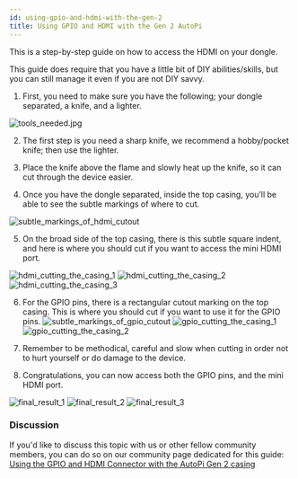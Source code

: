 ```yaml
---
id: using-gpio-and-hdmi-with-the-gen-2
title: Using GPIO and HDMI with the Gen 2 AutoPi
---
```


This is a step-by-step guide on how to access the HDMI on your dongle. 

This guide does require that you have a little bit of DIY abilities/skills, but you can still manage it even if you are not DIY savvy. 

1. First, you need to make sure you have the following; your dongle separated, a knife, and a lighter.

![tools_needed.jpg](/img//hardware/legacy_devices/autopi_dongle/using_gpio_and_hdmi_with_the_gen_2/tools_needed.jpg)

2. The first step is you need a sharp knife, we recommend a hobby/pocket knife; then use the lighter. 

3. Place the knife above the flame and slowly heat up the knife, so it can cut through the device easier. 

4. Once you have the dongle separated, inside the top casing, you’ll be able to see the subtle markings of where to cut.

![subtle_markings_of_hdmi_cutout](/img//hardware/legacy_devices/autopi_dongle/using_gpio_and_hdmi_with_the_gen_2/subtle_markings_of_hdmi_cutout.jpg)

5. On the broad side of the top casing, there is this subtle square indent, and here is where you should cut if you want to access the mini HDMI port.  

![hdmi_cutting_the_casing_1](/img//hardware/legacy_devices/autopi_dongle/using_gpio_and_hdmi_with_the_gen_2/hdmi_cutting_the_casing_1.jpg)
![hdmi_cutting_the_casing_2](/img//hardware/legacy_devices/autopi_dongle/using_gpio_and_hdmi_with_the_gen_2/hdmi_cutting_the_casing_2.jpg)
![hdmi_cutting_the_casing_3](/img//hardware/legacy_devices/autopi_dongle/using_gpio_and_hdmi_with_the_gen_2/hdmi_cutting_the_casing_3.jpg)

6. For the GPIO pins, there is a rectangular cutout marking on the top casing. This is where you should cut if you want to use it for the GPIO pins. 
![subtle_markings_of_gpio_cutout](/img//hardware/legacy_devices/autopi_dongle/using_gpio_and_hdmi_with_the_gen_2/subtle_markings_of_gpio_cutout.jpg)
![gpio_cutting_the_casing_1](/img//hardware/legacy_devices/autopi_dongle/using_gpio_and_hdmi_with_the_gen_2/gpio_cutting_the_casing_1.jpg)
![gpio_cutting_the_casing_2](/img//hardware/legacy_devices/autopi_dongle/using_gpio_and_hdmi_with_the_gen_2/gpio_cutting_the_casing_2.jpg)

7. Remember to be methodical, careful and slow when cutting in order not to hurt yourself or do damage to the device. 

8. Congratulations, you can now access both the GPIO pins, and the mini HDMI port.

![final_result_1](/img//hardware/legacy_devices/autopi_dongle/using_gpio_and_hdmi_with_the_gen_2/final_result_1.jpg)
![final_result_2](/img//hardware/legacy_devices/autopi_dongle/using_gpio_and_hdmi_with_the_gen_2/final_result_2.jpg)
![final_result_3](/img//hardware/legacy_devices/autopi_dongle/using_gpio_and_hdmi_with_the_gen_2/final_result_3.jpg)

### Discussion

If you'd like to discuss this topic with us or other fellow community members, you can do so on our community page dedicated for this guide:
[Using the GPIO and HDMI Connector with the AutoPi Gen 2 casing](https://community.autopi.io/t/using-the-gpio-and-hdmi-connector-with-the-autopi-gen-2-casing/374)
